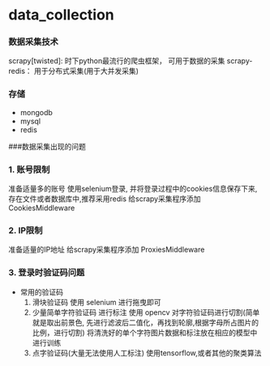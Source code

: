 # data_collection

### 数据采集技术

scrapy[twisted]: 时下python最流行的爬虫框架， 可用于数据的采集
scrapy-redis： 用于分布式采集(用于大并发采集)

### 存储
- mongodb
- mysql
- redis

###数据采集出现的问题

### 1. 账号限制

<p>
    准备适量多的账号
    使用selenium登录, 并将登录过程中的cookies信息保存下来,存在文件或者数据库中,推荐采用redis
    给scrapy采集程序添加 CookiesMiddleware
</p>

### 2. IP限制

<p>
    准备适量的IP地址
    给scrapy采集程序添加 ProxiesMiddleware
</p>

### 3. 登录时验证码问题

- 常用的验证码
    1. 滑块验证码
        使用 selenium 进行拖曳即可
    2. 少量简单字符验证码
        进行标注
        使用 opencv 对字符验证码进行切割(简单就是取出前景色, 先进行滤波后二值化，再找到轮廓,根据字母所占图片的比例，进行切割)
        将清洗好的单个字符图片数据和标注放在相应的模型中进行训练
    3. 点字验证码(大量无法使用人工标注)
        使用tensorflow,或者其他的聚类算法

